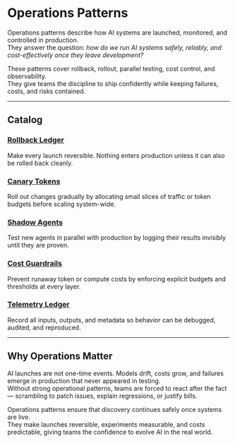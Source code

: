 # Operations Patterns

Operations patterns describe how AI systems are launched, monitored, and controlled in production.  
They answer the question: *how do we run AI systems safely, reliably, and cost-effectively once they leave development?*  

These patterns cover rollback, rollout, parallel testing, cost control, and observability.  
They give teams the discipline to ship confidently while keeping failures, costs, and risks contained.

---

## Catalog

### [Rollback Ledger](../patterns/operational/rollback-ledger/)  
Make every launch reversible. Nothing enters production unless it can also be rolled back cleanly.  

### [Canary Tokens](../patterns/operational/canary-tokens/)  
Roll out changes gradually by allocating small slices of traffic or token budgets before scaling system-wide.  

### [Shadow Agents](../patterns/operational/shadow-agents/)  
Test new agents in parallel with production by logging their results invisibly until they are proven.  

### [Cost Guardrails](../patterns/operational/cost-guardrails/)  
Prevent runaway token or compute costs by enforcing explicit budgets and thresholds at every layer.  

### [Telemetry Ledger](../patterns/operational/telemetry-ledger/)  
Record all inputs, outputs, and metadata so behavior can be debugged, audited, and reproduced.  

---

## Why Operations Matter

AI launches are not one-time events. Models drift, costs grow, and failures emerge in production that never appeared in testing.  
Without strong operational patterns, teams are forced to react after the fact — scrambling to patch issues, explain regressions, or justify bills.  

Operations patterns ensure that discovery continues safely once systems are live.  
They make launches reversible, experiments measurable, and costs predictable, giving teams the confidence to evolve AI in the real world.  
